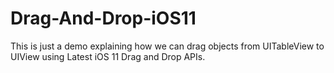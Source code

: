 # Drag-And-Drop-iOS11
This is just a demo explaining how we can drag objects from UITableView to UIView using Latest iOS 11 Drag and Drop APIs.
